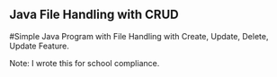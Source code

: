## Java File Handling with CRUD

#Simple Java Program with File Handling with Create, Update, Delete, Update Feature.

Note: I wrote this for school compliance.
